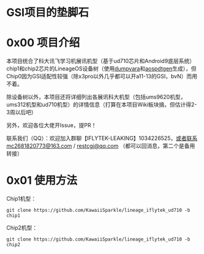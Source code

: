 # GSI项目的垫脚石

# 0x00 项目介绍

本项目统合了科大讯飞学习机展讯机型（基于ud710芯片和Android9底层系统）chip1和chip2芯片的LineageOS设备树（使用[dumpyara](https://github.com/AndroidDumps/dumpyara)和[aospdtgen](https://github.com/sebaubuntu-python/aospdtgen)生成），但Chip0因为GSI适配性较强（除x3pro以外几乎都可以开a11-13的GSI，bvN）而用不着。

除设备树以外，本项目还将详细列出各展讯科大机型（包括ums9620机型，ums312机型和ud710机型）的详情信息（打算在本项目Wiki板块搞，但估计得2-3周以后吧）

另外，欢迎各位大佬开Issue，提PR！

联系我们（QQ）：欢迎加入群聊【IFLYTEK-LEAKING】1034226525，或者联系mc2681820773@163.com / restcgj@qq.com （都可以回消息，第二个是备用转接）
# 0x01 使用方法

Chip1机型：

```shell
git clone https://github.com/KawaiiSparkle/lineage_iflytek_ud710 -b chip1
```

Chip2机型：

```shell
git clone https://github.com/KawaiiSparkle/lineage_iflytek_ud710 -b chip2
```
